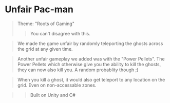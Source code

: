 # Unfair Pac-man

> Theme: "Roots of Gaming"
>> You can't disagree with this.

> We made the game unfair by randomly teleporting the ghosts across the grid at any given time.

> Another unfair gameplay we added was with the "Power Pellets". The Power Pellets which otherwise give you the ability to kill the ghosts, they can now also kill you. A random probablity though ;)

> When you kill a ghost, it would also get teleport to any location on the grid. Even on non-accessable zones.

>> Built on Unity and C#

